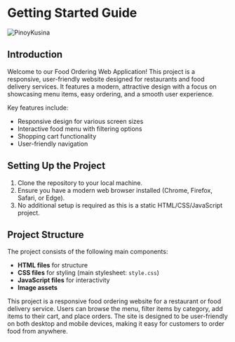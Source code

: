# Getting Started Guide
![PinoyKusina](https://github.com/user-attachments/assets/aee6975f-5e90-4ecd-8569-707a62f187ff)

## Introduction

Welcome to our Food Ordering Web Application! This project is a responsive, user-friendly website designed for restaurants and food delivery services. It features a modern, attractive design with a focus on showcasing menu items, easy ordering, and a smooth user experience.

Key features include:

- Responsive design for various screen sizes
- Interactive food menu with filtering options
- Shopping cart functionality
- User-friendly navigation

## Setting Up the Project

1. Clone the repository to your local machine.
2. Ensure you have a modern web browser installed (Chrome, Firefox, Safari, or Edge).
3. No additional setup is required as this is a static HTML/CSS/JavaScript project.

## Project Structure

The project consists of the following main components:

- **HTML files** for structure
- **CSS files** for styling (main stylesheet: `style.css`)
- **JavaScript files** for interactivity
- **Image assets**

This project is a responsive food ordering website for a restaurant or food delivery service. Users can browse the menu, filter items by category, add items to their cart, and place orders. The site is designed to be user-friendly on both desktop and mobile devices, making it easy for customers to order food from anywhere.
